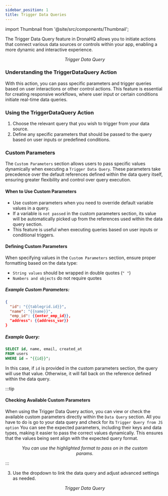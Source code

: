 ```yaml
---
sidebar_position: 1
title: Trigger Data Queries 
---
```



import Thumbnail from '@site/src/components/Thumbnail';


The Trigger Data Query feature in DronaHQ allows you to initiate actions that connect various data sources or controls within your app, enabling a more dynamic and interactive experience.



<figure>
<Thumbnail src="/img/reference/actionflow-blocks/trigger-data-query/trigger-data-query.jpg" alt="Trigger Data Query" />
<figcaption align='center'><i>Trigger Data Query</i></figcaption>
</figure>


### Understanding the TriggerDataQuery Action
With this action, you can pass specific parameters and trigger queries based on user interactions or other control actions. This feature is essential for creating responsive workflows, where user input or certain conditions initiate real-time data queries.

### Using the TriggerDataQuery Action
1. Choose the relevant query that you wish to trigger from your data source.
2. Define any specific parameters that should be passed to the query based on user inputs or predefined conditions.



### Custom Parameters  

The `Custom Parameters` section allows users to pass specific values dynamically when executing a `Trigger Data Query`. These parameters take precedence over the default references defined within the data query itself, ensuring greater flexibility and control over query execution.  

#### When to Use Custom Parameters  

- Use custom parameters when you need to override default variable values in a query.  
- If a variable is `not passed` in the custom parameters section, its value will be automatically picked up from the references used within the data query section.  
- This feature is useful when executing queries based on user inputs or conditional triggers.  

#### Defining Custom Parameters  

When specifying values in the `Custom Parameters` section, ensure proper formatting based on the data type:  

- `String values` should be wrapped in double quotes (`" "`)  
- `Numbers and objects` do not require quotes  

##### Example Custom Parameters:  

```json
{
  "id": "{{tablegrid.id}}",
  "name": "{{name}}",
  "emp_id": {{enter_emp_id}},
  "address": {{address_var}}
}
```  

##### Example Query:  

```sql
SELECT id, name, email, created_at  
FROM users  
WHERE id = "{{id}}";
```  

In this case, if `id` is provided in the custom parameters section, the query will use that value. Otherwise, it will fall back on the reference defined within the data query.

:::tip

#### Checking Available Custom Parameters

When using the Trigger Data Query action, you can view or check the available custom parameters directly within the `Data Query` section. All you have to do is go to your data query and check for its `Trigger Query from JS option` You can see the expected parameters, including their keys and data types, making it easier to pass the correct values dynamically. This ensures that the values being sent align with the expected query format.

<figure>
<Thumbnail src="/img/reference/actionflow-blocks/trigger-data-query/params.png" alt="Trigger Data Query" />
<figcaption align='center'><i>You can use the highlighted format to pass on in the custom params.</i></figcaption>
</figure>

:::

3. Use the dropdown to link the data query and adjust advanced settings as needed.

<figure>
<Thumbnail src="/img/reference/actionflow-blocks/trigger-data-query/feild.jpeg" alt="Trigger Data Query" />
<figcaption align='center'><i>Trigger Data Query</i></figcaption>
</figure>
